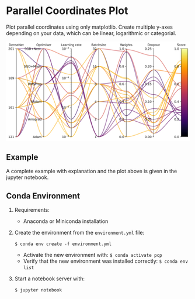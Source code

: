 # Parallel Coordinates Plot
Plot parallel coordinates using only matplotlib. Create multiple y-axes depending on your data, which can be linear, logarithmic or categorial. 

![Parallel Coordinates Plot](pcp_plot.svg)

## Example

A complete example with explanation and the plot above is given in the jupyter notebook. 

## Conda Environment

1. Requirements:

   - Anaconda or Miniconda installation

2. Create the environment from the `environment.yml` file: 

   ```shell
   $ conda env create -f environment.yml
   ```

   - Activate the new environment with: `$ conda activate pcp`
   - Verify that the new environment was installed correctly: `$ conda env list`

3. Start a notebook server with:

   ```shell
   $ jupyter notebook
   ```

